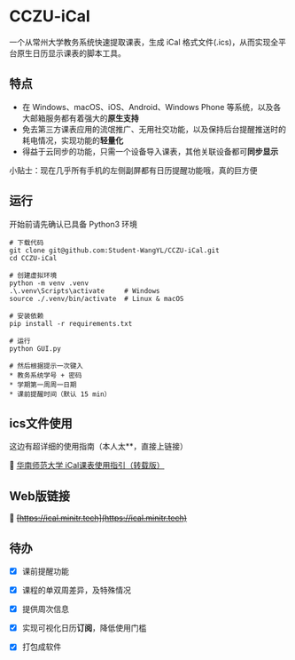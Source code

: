 # CCZU-iCal

一个从常州大学教务系统快速提取课表，生成 iCal 格式文件(.ics)，从而实现全平台原生日历显示课表的脚本工具。

## 特点

- 在 Windows、macOS、iOS、Android、Windows Phone 等系统，以及各大邮箱服务都有着强大的**原生支持**
- 免去第三方课表应用的流氓推广、无用社交功能，以及保持后台提醒推送时的耗电情况，实现功能的**轻量化**
- 得益于云同步的功能，只需一个设备导入课表，其他关联设备都可**同步显示**

小贴士：现在几乎所有手机的左侧副屏都有日历提醒功能哦，真的巨方便

## 运行

开始前请先确认已具备 Python3 环境

```
# 下载代码
git clone git@github.com:Student-WangYL/CCZU-iCal.git
cd CCZU-iCal

# 创建虚拟环境
python -m venv .venv
.\.venv\Scripts\activate     # Windows
source ./.venv/bin/activate  # Linux & macOS

# 安装依赖
pip install -r requirements.txt

# 运行
python GUI.py

# 然后根据提示一次键入
* 教务系统学号 + 密码
* 学期第一周周一日期
* 课前提醒时间（默认 15 min）
```

## ics文件使用

这边有超详细的使用指南（本人太**，直接上链接）

:star2: [华南师范大学 iCal课表使用指引（转载版）](https://www.cnblogs.com/albert-biu/p/10464344.html)

## Web版链接

🔗 ~~[https://ical.minitr.tech](https://ical.minitr.tech)~~

## 待办

- [x]  课前提醒功能
- [x]  课程的单双周差异，及特殊情况
- [x]  提供周次信息
- [x]  实现可视化日历**订阅**，降低使用门槛
- [x]  打包成软件

